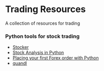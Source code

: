 # Trading Resources
A collection of resources for trading


### Python tools for stock trading
* [Stocker](https://github.com/WillKoehrsen/Data-Analysis/tree/master/stocker)
* [Stock Analysis in Python](https://towardsdatascience.com/stock-analysis-in-python-a0054e2c1a4c)
* [Placing your first Forex order with Python](http://jon.io/placing-your-first-forex-trade-with-python.html)
* [quandl](https://www.quandl.com/tools/python)

